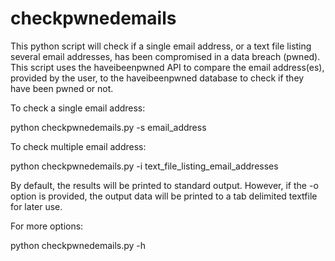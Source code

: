 # checkpwnedemails
This python script will check if a single email address, or a text file listing several email addresses, has been compromised in a data breach (pwned).  This script uses the haveibeenpwned API to compare the email address(es), provided by the user, to the haveibeenpwned database to check if they have been pwned or not.


To check a single email address:

python checkpwnedemails.py -s email_address

To check multiple email address:

python checkpwnedemails.py -i text_file_listing_email_addresses

By default, the results will be printed to standard output.  However, if the -o option is provided, the output data will be printed to a tab delimited textfile for later use.

For more options:

python checkpwnedemails.py -h
